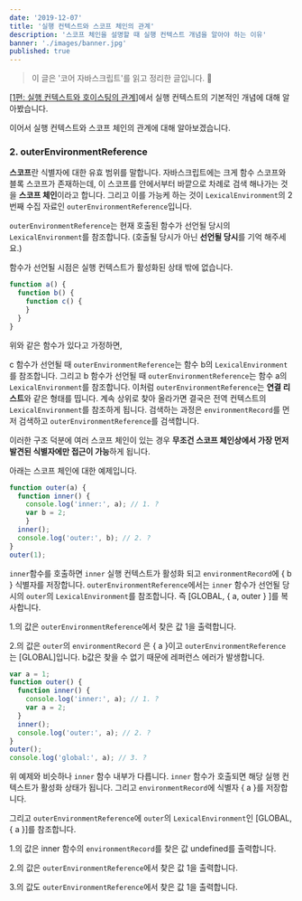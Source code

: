 ```yaml
---
date: '2019-12-07'
title: '실행 컨텍스트와 스코프 체인의 관계'
description: '스코프 체인을 설명할 때 실행 컨텍스트 개념을 알아야 하는 이유'
banner: './images/banner.jpg'
published: true
---
```


> 이 글은 '코어 자바스크립트'를 읽고 정리한 글입니다. 🐯

[[1편: 실행 컨텍스트와 호이스팅의 관계](https://estaid.dev/relationship-between-execution-context-and-hoisting/)]에서 실행 컨텍스트의 기본적인 개념에 대해 알아봤습니다.

이어서 실행 컨텍스트와 스코프 체인의 관계에 대해 알아보겠습니다.

### 2. outerEnvironmentReference

**스코프**란 식별자에 대한 유효 범위를 말합니다. 자바스크립트에는 크게 함수 스코프와 블록 스코프가 존재하는데, 이 스코프를 안에서부터 바깥으로 차례로 검색 해나가는 것을 **스코프 체인**이라고 합니다. 그리고 이를 가능케 하는 것이 `LexicalEnvironment`의 2번째 수집 자료인 `outerEnvironmentReference`입니다.

`outerEnvironmentReference`는 현재 호출된 함수가 선언될 당시의 `LexicalEnvironment`를 참조합니다. (호출될 당시가 아닌 **선언될 당시**를 기억 해주세요.)

함수가 선언될 시점은 실행 컨텍스트가 활성화된 상태 밖에 없습니다.

```javaScript
function a() {
  function b() {
    function c() {
    }
  }
}
```

위와 같은 함수가 있다고 가정하면,

c 함수가 선언될 때 `outerEnvironmentReference`는 함수 b의 `LexicalEnvironment`를 참조합니다. 그리고 b 함수가 선언될 때 `outerEnvironmentReference`는 함수 a의 `LexicalEnvironment`를 참조합니다. 이처럼 `outerEnvironmentReference`는 **연결 리스트**와 같은 형태를 띱니다. 계속 상위로 찾아 올라가면 결국은 전역 컨텍스트의 `LexicalEnvironment`를 참조하게 됩니다. 검색하는 과정은 `environmentRecord`를 먼저 검색하고 `outerEnvironmentReference`를 검색합니다.

이러한 구조 덕분에 여러 스코프 체인이 있는 경우 **무조건 스코프 체인상에서 가장 먼저 발견된 식별자에만 접근이 가능**하게 됩니다.

아래는 스코프 체인에 대한 예제입니다.

```javaScript
function outer(a) {
  function inner() {
    console.log('inner:', a); // 1. ?
    var b = 2;
    }
  inner();
  console.log('outer:', b); // 2. ?
}
outer(1);
```

`inner`함수를 호출하면 `inner` 실행 컨텍스트가 활성화 되고 `environmentRecord`에 { b } 식별자를 저장합니다. `outerEnvironmentReference`에서는 `inner` 함수가 선언될 당시의 `outer`의 `LexicalEnvironment`를 참조합니다. 즉 [GLOBAL, { a, outer } ]를 복사합니다.

1.의 값은 `outerEnvironmentReference`에서 찾은 값 1을 출력합니다.

2.의 값은 `outer`의 `environmentRecord` 은 { a }이고 `outerEnvironmentReference` 는 [GLOBAL]입니다. b값은 찾을 수 없기 때문에 레퍼런스 에러가 발생합니다.

```javaScript
var a = 1;
function outer() {
  function inner() {
    console.log('inner:', a); // 1. ?
    var a = 2;
  }
  inner();
  console.log('outer:', a); // 2. ?
}
outer();
console.log('global:', a); // 3. ?
```

위 예제와 비슷하나 `inner` 함수 내부가 다릅니다. `inner` 함수가 호출되면 해당 실행 컨텍스트가 활성화 상태가 됩니다. 그리고 `environmentRecord`에 식별자 { a }를 저장합니다.

그리고 `outerEnvironmentReference`에 `outer`의 `LexicalEnvironment`인 [GLOBAL, { a }]를 참조합니다.

1.의 값은 inner 함수의 `environmentRecord`를 찾은 값 undefined를 출력합니다.

2.의 값은 `outerEnvironmentReference`에서 찾은 값 1을 출력합니다.

3.의 값도 `outerEnvironmentReference`에서 찾은 값 1을 출력합니다.
